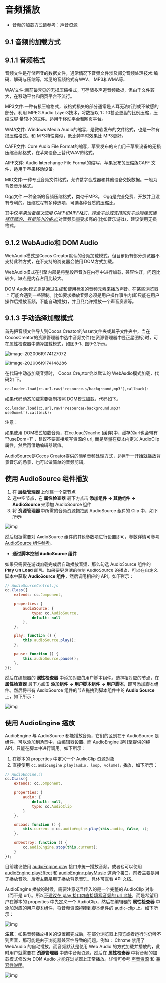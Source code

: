 # 音频播放

- 音频的加载方式请参考：[声音资源](https://docs.cocos.com/creator/manual/zh/asset-workflow/audio-asset.html)

## 9.1 音频的加载方式

## 9.1.1 音频格式

音频文件是存储声音的数据文件，通常情况下音频文件涉及部分音频处理技术:编码、解码与压缩等。常见的音频格式有WAV、 MP3和WMA等。

WAV文件:目前最常见的无损压缩格式，可存储多声道音频数据，但由千文件较大，在移动平台和网页平台不流行。

MP3文件:一种有损压缩格式，该格式损失的部分通常是人耳无法听到或不敏感的 部分。利用 MPEG Audio Layer3技术，将数据以 1 : 10甚至更高的比例压缩，压缩成容 量较小的文件。适用千移动平台和网页平台。

WMA文件: Windows Media Audio的缩写，是微软发布的文件格式，也是一种有 损压缩格式。和 MP3特性类似，低比特率时效果比 MP3更好。

CAFF文件: Core Audio File Format的缩写，苹果发布的专门用千苹果设备的无损 压缩音频格式，在苹果设备上替代WAV的格式。

AIFF文件: Audio Interchange File Format的缩写，苹果发布的压缩版CAFF 文件，适用千苹果移动设备。

MID文件:一种专业音频文件格式，允许数字合成器和其他设备交换数据。一般为背景音乐格式。

Ogg文件:一种全新的音频压缩格式，类似千MP3。 Ogg是完全免费、开放并且没有专利的。压缩过程有多种选项，可选各种音质的压缩比。

其中仅<u>*苹果设备建议使用 CAFF和AIFF格式*</u>，<u>*跨全平台或支持网页平台则建议选择压缩的、容量较小的格式*</u>;对音频质量要求高的(比如音乐游戏)，建议使用无损格式。



## 9.1.2 WebAudio和 DOM Audio

 WebAudio模式是Cocos Creator默认的音频加载模式，但目前仍有部分浏览器不支持此种方式，在不支持的浏览器会使用 DOM方式加载。

WebAudio模式在引擎内部是将整段声音放在内存中进行加载，兼容性好，问题比较少。缺点是内存占用比较大。

DOM Audio模式则是通过生成和使用标准的音频元素来播放声音。在某些浏览器上 可能会遇到一些限制。比如要求播放音频必须是用户操作事件内(即只能在用户操作后播放音频，不能自动播放)，并且只允许播放一个声音资源等。



## 9.1.3 手动选择加载模式

 首先把音频文件导入到Cocos Creator的Asset文件夹或其子文件夹中，当在CocosCreator的资源管理器中选中音频文件(在资源管理器中是正星图标)时，可在属性检查器中选择加载模式，如图9-1、图9-2所示。

![image-20200619174127072](https://gitee.com/nlpleaf/PicGo/raw/master/f51d150ce8e8d504dc2d4eab19741013)

![image-20200619174148286](https://gitee.com/nlpleaf/PicGo/raw/master/085df8341743243d2a7e9cb4ac68eeb0)

在代码中动态加载音频时， Cocos Cre,ator会以默认的 WebAudio模式加载，代码如 下。

```
cc.loader.load(cc.urI.raw('resource.s/background,mp3'),callback):
```

如果代码动态加载需要强制按照 DOM模式加载，代码如下。

```
cc.loader.load(cc.url,raw('resources/background.mp3?useDom=l'),callback);
```

注意：

如果使用 DOM模式加载音频，在cc.load的cache (缓存)中，缓存的url也会带有 "?useDom=1" ，建议不要直接填写资源的 url, 而是尽量在脚本内定义 AudioClip属性，然后再借助编辑器赋值。



AudioSource是Cocos Creator提供的简单音频处理方式，适用千一开始就播放背景音乐的场景，也可以做简单的音频剪辑。

## 使用 AudioSource 组件播放

1. 在 **层级管理器** 上创建一个空节点
2. 选中空节点，在 **属性检查器** 最下方点击 **添加组件 -> 其他组件 -> AudioSource** 来添加 AudioSource 组件
3. 将 **资源管理器** 中所需的音频资源拖拽到 AudioSource 组件的 Clip 中，如下所示:

![img](https://gitee.com/nlpleaf/PicGo/raw/master/audiosource-20200619173236709.png)

然后根据需要对 AudioSource 组件的其他参数项进行设置即可，参数详情可参考 [AudioSource 组件参考](https://docs.cocos.com/creator/manual/zh/components/audiosource.html)。

- **通过脚本控制 AudioSource 组件**

如果只需要在游戏加载完成后自动播放音频，那么勾选 AudioSource 组件的 **Play On Load** 即可。如果要更灵活的控制 AudioSource 的播放，可以在自定义脚本中获取 **AudioSource 组件**，然后调用相应的 API，如下所示：

```js
// AudioSourceControl.js
cc.Class({
    extends: cc.Component,

    properties: {
        audioSource: {
            type: cc.AudioSource,
            default: null
        },
    },

    play: function () {
        this.audioSource.play();
    },

    pause: function () {
        this.audioSource.pause();
    },
});
```

然后在编辑器的 **属性检查器** 中添加对应的用户脚本组件。选择相对应的节点，在 **属性检查器** 最下方点击 **添加组件 -> 用户脚本组件 -> 用户脚本**，即可添加脚本组件。然后将带有 AudioSource 组件的节点拖拽到脚本组件中的 **Audio Source** 上，如下所示：

![img](https://gitee.com/nlpleaf/PicGo/raw/master/audiosourcecontrol.png)



## 使用 AudioEngine 播放

AudioEngine 与 AudioSource 都能播放音频，它们的区别在于 AudioSource 是组件，可以添加到场景中，由编辑器设置。而 AudioEngine 是引擎提供的纯 API，只能在脚本中进行调用。如下所示：

1. 在脚本的 properties 中定义一个 AudioClip 资源对象
2. 直接使用 `cc.audioEngine.play(audio, loop, volume);` 播放，如下所示：

```js
// AudioEngine.js
cc.Class({
    extends: cc.Component,

    properties: {
        audio: {
            default: null,
            type: cc.AudioClip
        }
    },

    onLoad: function () {
        this.current = cc.audioEngine.play(this.audio, false, 1);
    },

    onDestroy: function () {
        cc.audioEngine.stop(this.current);
    }
});
```

目前建议使用 [audioEngine.play](https://docs.cocos.com/creator/api/zh/classes/audioEngine.html#play) 接口来统一播放音频。或者也可以使用 [audioEngine.playEffect](https://docs.cocos.com/creator/api/zh/classes/audioEngine.html#playeffect) 和 [audioEngine.playMusic](https://docs.cocos.com/creator/api/zh/classes/audioEngine.html#playmusic) 这两个接口，前者主要是用于播放音效，后者主要是用于播放背景音乐。具体可查看 API 文档。

AudioEngine 播放的时候，需要注意这里传入的是一个完整的 AudioClip 对象（而不是 url）。所以<u>不建议在 play 接口内直接填写音频的 url 地址</u>，而是希望用户在脚本的 properties 中先定义一个 AudioClip，然后在编辑器的 **属性检查器** 中添加对应的用户脚本组件，将音频资源拖拽到脚本组件的 audio-clip 上。如下所示：

![img](https://gitee.com/nlpleaf/PicGo/raw/master/audioengine.png)

**注意**：如果音频播放相关的设置都完成后，在部分浏览器上预览或者运行时仍听不到声音，那可能是由于浏览器兼容性导致的问题。例如： Chrome 禁用了 WebAudio 的自动播放，而音频默认是使用 Web Audio 的方式加载并播放的，此时用户就需要在 **资源管理器** 中选中音频资源，然后在 **属性检查器** 中将音频的加载模式修改为 DOM Audio 才能在浏览器上正常播放。详情可参考 [声音资源](https://docs.cocos.com/creator/manual/zh/asset-workflow/audio-asset.html) 和 [兼容性说明](https://docs.cocos.com/creator/manual/zh/audio/compatibility.html)。

![img](https://gitee.com/nlpleaf/PicGo/raw/master/mode.png)